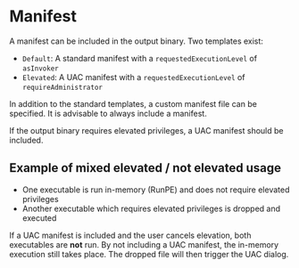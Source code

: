# Manifest

A manifest can be included in the output binary. Two templates exist:

* `Default`: A standard manifest with a `requestedExecutionLevel` of `asInvoker`
* `Elevated`: A UAC manifest with a `requestedExecutionLevel` of `requireAdministrator`

In addition to the standard templates, a custom manifest file can be specified. It is advisable to always include a manifest.

If the output binary requires elevated privileges, a UAC manifest should be included.

## Example of mixed elevated / not elevated usage

* One executable is run in-memory (RunPE) and does not require elevated privileges
* Another executable which requires elevated privileges is dropped and executed

If a UAC manifest is included and the user cancels elevation, both executables are **not** run. By not including a UAC manifest, the in-memory execution still takes place. The dropped file will then trigger the UAC dialog.